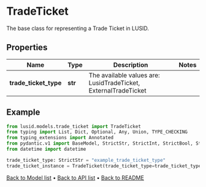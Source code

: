 # TradeTicket

The base class for representing a Trade Ticket in LUSID.
## Properties
Name | Type | Description | Notes
------------ | ------------- | ------------- | -------------
**trade_ticket_type** | **str** | The available values are: LusidTradeTicket, ExternalTradeTicket | 
## Example

```python
from lusid.models.trade_ticket import TradeTicket
from typing import List, Dict, Optional, Any, Union, TYPE_CHECKING
from typing_extensions import Annotated
from pydantic.v1 import BaseModel, StrictStr, StrictInt, StrictBool, StrictFloat, StrictBytes, Field, validator, ValidationError, conlist, constr
from datetime import datetime

trade_ticket_type: StrictStr = "example_trade_ticket_type"
trade_ticket_instance = TradeTicket(trade_ticket_type=trade_ticket_type)

```

[Back to Model list](../README.md#documentation-for-models) &#8226; [Back to API list](../README.md#documentation-for-api-endpoints) &#8226; [Back to README](../README.md)

